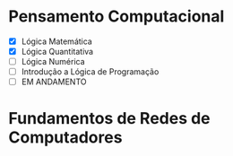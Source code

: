 # **Pensamento Computacional**
- [x] Lógica Matemática
- [x] Lógica Quantitativa
- [ ] Lógica Numérica
- [ ] Introdução a Lógica de Programação
- [ ] EM ANDAMENTO

# **Fundamentos de Redes de Computadores**